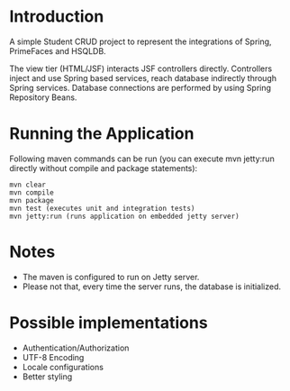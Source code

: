 # Introduction
A simple Student CRUD project to represent the integrations of Spring, PrimeFaces and HSQLDB. 

The view tier (HTML/JSF) interacts JSF controllers directly. Controllers inject and use Spring based services, reach database indirectly through Spring services. Database connections are performed by using Spring Repository Beans.

# Running the Application
Following maven commands can be run (you can execute mvn jetty:run directly without compile and package statements):
```
mvn clear
mvn compile
mvn package
mvn test (executes unit and integration tests)
mvn jetty:run (runs application on embedded jetty server)
```

# Notes
- The maven is configured to run on Jetty server.
- Please not that, every time the server runs, the database is initialized.

# Possible implementations
- Authentication/Authorization
- UTF-8 Encoding
- Locale configurations
- Better styling
